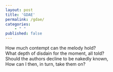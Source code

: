 ```yaml
---
layout: post
title: 'GDAE'
permalink: /gdae/
categories: 
    - " "
published: false
---
```


How much contempt can the melody hold?  
What depth of disdain for the moment, all told?  
Should the authors decline to be nakedly known,  
How can I then, in turn, take them on?  

